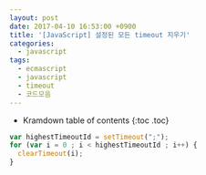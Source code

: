 ```yaml
---
layout: post
date: 2017-04-10 16:53:00 +0900
title: '[JavaScript] 설정된 모든 timeout 지우기'
categories:
  - javascript
tags:
  - ecmascript
  - javascript
  - timeout
  - 코드모음
---
```


* Kramdown table of contents
{:toc .toc}

```js
var highestTimeoutId = setTimeout(";");
for (var i = 0 ; i < highestTimeoutId ; i++) {
  clearTimeout(i);
}
```
